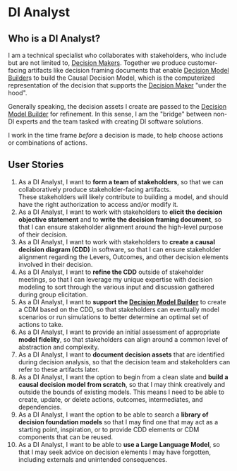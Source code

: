 # DI Analyst

## Who is a DI Analyst?

I am a technical specialist who collaborates with stakeholders, who include but are not limited to, [Decision Makers](./Decision%20Maker.md). Together we produce customer-facing artifacts like decision framing documents that enable [Decision Model Builder](./Decision%20Model%20Builder.md)s to build the Causal Decision Model, which is the computerized representation of the decision that supports the [Decision Maker](./Decision%20Maker.md) "under the hood".

Generally speaking, the decision assets I create are passed to the [Decision Model Builder](./Decision%20Model%20Builder.md) for refinement. In this sense, I am the "bridge" between non-DI experts and the team tasked with creating DI software solutions.

I work in the time frame *before* a decision is made, to help choose actions or combinations of actions.

## User Stories

1. As a DI Analyst, I want to **form a team of stakeholders**, so that we can collaboratively produce stakeholder-facing artifacts.  
   These stakeholders will likely contribute to building a model, and should have the right authorization to access and/or modify it.
2. As a DI Analyst, I want to work with stakeholders to **elicit the decision objective statement** and to **write the decision framing document**, so that I can ensure stakeholder alignment around the high-level purpose of their decision.
3. As a DI Analyst, I want to work with stakeholders to **create a causal decision diagram (CDD)** in software, so that I can ensure stakeholder alignment regarding the Levers, Outcomes, and other decision elements involved in their decision.
4. As a DI Analyst, I want to **refine the CDD** outside of stakeholder meetings, so that I can leverage my unique expertise with decision modeling to sort through the various input and discussion gathered during group elicitation.
5. As a DI Analyst, I want to **support the [Decision Model Builder](./Decision%20Model%20Builder.md)** to create a CDM based on the CDD, so that stakeholders can eventually model scenarios or run simulations to better determine an optimal set of actions to take.
6. As a DI Analyst, I want to provide an initial assessment of appropriate **model fidelity**, so that stakeholders can align around a common level of abstraction and complexity.
7. As a DI Analyst, I want to **document decision assets** that are identified during decision analysis, so that the decision team and stakeholders can refer to these artifacts later.
8. As a DI Analyst, I want the option to begin from a clean slate and **build a causal decision model from scratch**, so that I may think creatively and outside the bounds of existing models. This means I need to be able to create, update, or delete actions, outcomes, intermediates, and dependencies.
9. As a DI Analyst, I want the option to be able to search a **library of decision foundation models** so that I may find one that may act as a starting point, inspiration, or to provide CDD elements or CDM components that can be reused.
10. As a DI Analyst, I want to be able to **use a Large Language Model**, so that I may seek advice on decision elements I may have forgotten, including externals and unintended consequences.